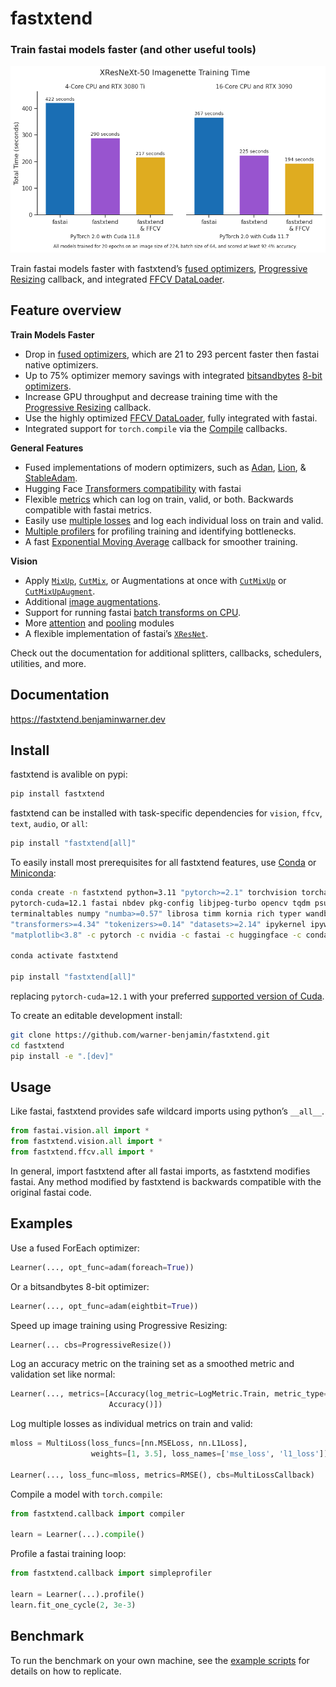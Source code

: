 # fastxtend

<!-- WARNING: THIS FILE WAS AUTOGENERATED! DO NOT EDIT! -->

### Train fastai models faster (and other useful tools)

![fastxtend accelerates fastai](nbs/images/imagenette_benchmark.png)

Train fastai models faster with fastxtend’s [fused
optimizers](optimizer.fused.html), [Progressive
Resizing](callback.progresize.html) callback, and integrated [FFCV
DataLoader](ffcv.tutorial.html).

## Feature overview

**Train Models Faster**

- Drop in [fused optimizers](optimizer.fused.html), which are 21 to 293
  percent faster then fastai native optimizers.
- Up to 75% optimizer memory savings with integrated
  [bitsandbytes](https://github.com/TimDettmers/bitsandbytes) [8-bit
  optimizers](optimizer.eightbit.html).
- Increase GPU throughput and decrease training time with the
  [Progressive Resizing](callback.progresize.html) callback.
- Use the highly optimized [FFCV DataLoader](ffcv.tutorial.html), fully
  integrated with fastai.
- Integrated support for `torch.compile` via the
  [Compile](callback.compiler.html) callbacks.

**General Features**

- Fused implementations of modern optimizers, such as
  [Adan](optimizer.adan.html), [Lion](optimizer.lion.html), &
  [StableAdam](optimizer.stableadam.html).
- Hugging Face [Transformers compatibility](text.huggingface.html) with
  fastai
- Flexible [metrics](metrics.html) which can log on train, valid, or
  both. Backwards compatible with fastai metrics.
- Easily use [multiple losses](multiloss.html) and log each individual
  loss on train and valid.
- [Multiple profilers](callback.profiler.html) for profiling training
  and identifying bottlenecks.
- A fast [Exponential Moving Average](callback.ema.html) callback for
  smoother training.

**Vision**

- Apply
  [`MixUp`](https://fastxtend.benjaminwarner.dev/callback.cutmixup.html#mixup),
  [`CutMix`](https://fastxtend.benjaminwarner.dev/callback.cutmixup.html#cutmix),
  or Augmentations at once with
  [`CutMixUp`](https://fastxtend.benjaminwarner.dev/callback.cutmixup.html#cutmixup)
  or
  [`CutMixUpAugment`](https://fastxtend.benjaminwarner.dev/callback.cutmixup.html#cutmixupaugment).
- Additional [image augmentations](vision.augment.batch.html).
- Support for running fastai [batch transforms on
  CPU](vision.data.html).
- More [attention](vision.models.attention_modules.html) and
  [pooling](vision.models.pooling.html) modules
- A flexible implementation of fastai’s
  [`XResNet`](https://fastxtend.benjaminwarner.dev/vision.models.xresnet.html#xresnet).

Check out the documentation for additional splitters, callbacks,
schedulers, utilities, and more.

## Documentation

<https://fastxtend.benjaminwarner.dev>

## Install

fastxtend is avalible on pypi:

``` bash
pip install fastxtend
```

fastxtend can be installed with task-specific dependencies for `vision`,
`ffcv`, `text`, `audio`, or `all`:

``` bash
pip install "fastxtend[all]"
```

To easily install most prerequisites for all fastxtend features, use
[Conda](https://docs.conda.io/en/latest) or
[Miniconda](https://docs.conda.io/en/latest/miniconda.html):

``` bash
conda create -n fastxtend python=3.11 "pytorch>=2.1" torchvision torchaudio \
pytorch-cuda=12.1 fastai nbdev pkg-config libjpeg-turbo opencv tqdm psutil \
terminaltables numpy "numba>=0.57" librosa timm kornia rich typer wandb \
"transformers>=4.34" "tokenizers>=0.14" "datasets>=2.14" ipykernel ipywidgets \
"matplotlib<3.8" -c pytorch -c nvidia -c fastai -c huggingface -c conda-forge

conda activate fastxtend

pip install "fastxtend[all]"
```

replacing `pytorch-cuda=12.1` with your preferred [supported version of
Cuda](https://pytorch.org/get-started/locally).

To create an editable development install:

``` bash
git clone https://github.com/warner-benjamin/fastxtend.git
cd fastxtend
pip install -e ".[dev]"
```

## Usage

Like fastai, fastxtend provides safe wildcard imports using python’s
`__all__`.

``` python
from fastai.vision.all import *
from fastxtend.vision.all import *
from fastxtend.ffcv.all import *
```

In general, import fastxtend after all fastai imports, as fastxtend
modifies fastai. Any method modified by fastxtend is backwards
compatible with the original fastai code.

## Examples

Use a fused ForEach optimizer:

``` python
Learner(..., opt_func=adam(foreach=True))
```

Or a bitsandbytes 8-bit optimizer:

``` python
Learner(..., opt_func=adam(eightbit=True))
```

Speed up image training using Progressive Resizing:

``` python
Learner(... cbs=ProgressiveResize())
```

Log an accuracy metric on the training set as a smoothed metric and
validation set like normal:

``` python
Learner(..., metrics=[Accuracy(log_metric=LogMetric.Train, metric_type=MetricType.Smooth),
                      Accuracy()])
```

Log multiple losses as individual metrics on train and valid:

``` python
mloss = MultiLoss(loss_funcs=[nn.MSELoss, nn.L1Loss],
                  weights=[1, 3.5], loss_names=['mse_loss', 'l1_loss'])

Learner(..., loss_func=mloss, metrics=RMSE(), cbs=MultiLossCallback)
```

Compile a model with `torch.compile`:

``` python
from fastxtend.callback import compiler

learn = Learner(...).compile()
```

Profile a fastai training loop:

``` python
from fastxtend.callback import simpleprofiler

learn = Learner(...).profile()
learn.fit_one_cycle(2, 3e-3)
```

## Benchmark

To run the benchmark on your own machine, see the [example
scripts](https://github.com/warner-benjamin/fastxtend/tree/main/examples)
for details on how to replicate.
